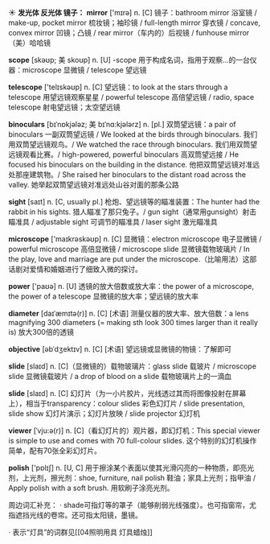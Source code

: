 ☀ <span class="category">**发光体 反光体 镜子：**</span>
<span class="vocabulary">**mirror**</span> ['mɪrə] 
<span class="definition">n. [C] 镜子：</span>bathroom mirror 浴室镜 / make-up, pocket mirror 梳妆镜；袖珍镜 / full-length mirror 穿衣镜 / concave, convex mirror 凹镜；凸镜 / rear mirror（车内的）后视镜 / funhouse mirror（美）哈哈镜
           
<span class="vocabulary">**scope**</span> [skəʊp; 美 skoʊp]
<span class="definition">n. [U] -scope 用于构成名词，指用于观察…的一台仪器：</span>microscope 显微镜 / telescope 望远镜

<span class="vocabulary">**telescope**</span> ['telɪskəʊp] 
<span class="definition">n. [C] 望远镜：</span>to look at the stars through a telescope 用望远镜观察星星 / powerful telescope 高倍望远镜 / radio, space telescope 射电望远镜；太空望远镜
           
<span class="vocabulary">**binoculars**</span> [bɪˈnɒkjələz; 美 bɪˈnɑ:kjələrz]
<span class="definition">n. [pl.] 双筒望远镜：</span>a pair of binoculars 一副双筒望远镜 / We looked at the birds through binoculars. 我们用双筒望远镜观鸟。/ We watched the race through binoculars. 我们用双筒望远镜观看比赛。/ high-powered, powerful binoculars 高双筒望远接 / He focused his binoculars on the building in the distance. 他把双筒望远镜对准远处那座建筑物。/ She raised her binoculars to the distant road across the valley. 她举起双筒望远镜对准远处山谷对面的那条公路

<span class="vocabulary">**sight**</span> [saɪt] 
<span class="definition">n. [C, usually pl.] 枪炮、望远镜等的瞄准装置：</span>The hunter had the rabbit in his sights. 猎人瞄准了那只兔子。/ gun sight（通常用gunsight）射击瞄准具 / adjustable sight 可调节的瞄准具 / laser sight 激光瞄准具

<span class="vocabulary">**microscope**</span> ['maɪkrəskəʊp] 
<span class="definition">n. [C] 显微镜：</span>electron microscope 电子显微镜 / powerful microscope 高倍显微镜 / microscope slide 显微镜载物玻璃片 / In the play, love and marriage are put under the microscope.（比喻用法）这部话剧对爱情和婚姻进行了细致入微的探讨。

<span class="vocabulary">**power**</span> ['paʊə] 
<span class="definition">n. [U] 透镜的放大倍数或放大率：</span>the power of a microscope, the power of a telescope 显微镜的放大率；望远镜的放大率
                      
<span class="vocabulary">**diameter**</span> [daɪˈæmɪtə(r)]
<span class="definition">n. [C] [术语] 测量仪器的放大率、放大倍数：</span>a lens magnifying 300 diameters (= making sth look 300 times larger than it really is) 放大300倍的透镜

<span class="vocabulary">**objective**</span> [əbˈdʒektɪv]
<span class="definition">n. [C] [术语] 望远镜或显微镜的物镜：</span>了解即可

<span class="vocabulary">**slide**</span> [slaɪd] 
<span class="definition">n. [C]（显微镜的）载物玻璃片：</span>glass slide 载玻片 / microscope slide 显微镜载玻片 / a drop of blood on a slide 载物玻璃片上的一滴血

<span class="vocabulary">**slide**</span> [slaɪd] 
<span class="definition">n. [C] 幻灯片（为一小片胶片，光线透过其而将图像投射在屏幕上），相当于transparency：</span>colour slides 彩色幻灯片 / slide presentation, slide show 幻灯片演示；幻灯片放映 / slide projector 幻灯机
           
<span class="vocabulary">**viewer**</span> [ˈvju:ə(r)]
<span class="definition">n. [C]（看幻灯片的）观片器，即幻灯机：</span>This special viewer is simple to use and comes with 70 full-colour slides. 这个特别的幻灯机操作简单，配有70张全彩幻灯片。

<span class="vocabulary">**polish**</span> ['pɒlɪʃ] 
<span class="definition">n. [U, C] 用于擦涂某个表面以使其光滑闪亮的一种物质，即亮光剂，上光剂，擦光剂：</span>shoe, furniture, nail polish 鞋油；家具上光剂；指甲油 / Apply polish with a soft brush. 用软刷子涂亮光剂。

周边词汇补充：
· shade可指灯等的罩子（能够削弱光线强度）。也可指窗帘，尤指遮挡光线的卷帘。还可指太阳镜，墨镜。

· 表示“灯具”的词群见[[04照明用具 灯具蜡烛]]
